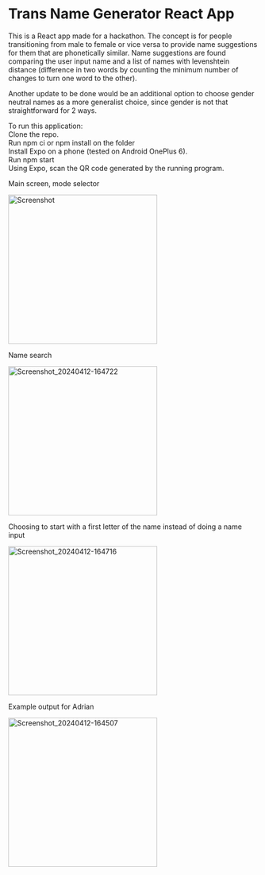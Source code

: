 # Trans Name Generator React App

This is a React app made for a hackathon. 
The concept is for people transitioning from male to female or vice versa to provide name suggestions for them that are phonetically similar.
Name suggestions are found comparing the user input name and a list of names with levenshtein distance (difference in two words by counting the minimum number of changes to turn one word to the other).

Another update to be done would be an additional option to choose gender neutral names as a more generalist choice, since gender is not that straightforward for 2 ways.

To run this application: <br>
Clone the repo. <br>
Run npm ci or npm install on the folder <br>
Install Expo on a phone (tested on Android OnePlus 6). <br>
Run npm start <br>
Using Expo, scan the QR code generated by the running program.

Main screen, mode selector

<img src="https://github.com/user-attachments/assets/f4b14d99-00b9-4852-8069-b862fcca1a18" alt="Screenshot" height="300">

Name search

<img src="https://github.com/user-attachments/assets/45da055f-a503-46ca-82ed-a357058892f4" alt="Screenshot_20240412-164722" height="300">

Choosing to start with a first letter of the name instead of doing a name input

<img src="https://github.com/user-attachments/assets/18cdd6f6-1488-46bf-b44b-b68dc0ae44c3" alt="Screenshot_20240412-164716" height="300">

Example output for Adrian

<img src="https://github.com/user-attachments/assets/3516f671-2bb8-4064-a9c2-6b4234d36b4e" alt="Screenshot_20240412-164507" height="300">
